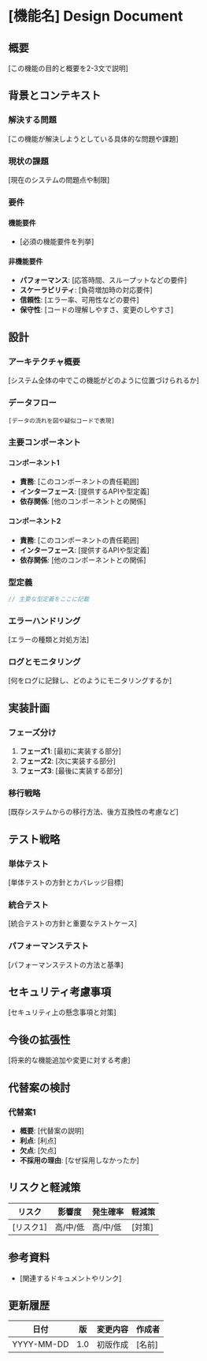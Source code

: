 <!--
Based on ai-coding-project-boilerplate by Shinsuke Kagawa
https://github.com/shinpr/ai-coding-project-boilerplate
-->

# [機能名] Design Document

## 概要

[この機能の目的と概要を2-3文で説明]

## 背景とコンテキスト

### 解決する問題

[この機能が解決しようとしている具体的な問題や課題]

### 現状の課題

[現在のシステムの問題点や制限]

### 要件

#### 機能要件

- [必須の機能要件を列挙]

#### 非機能要件

- **パフォーマンス**: [応答時間、スループットなどの要件]
- **スケーラビリティ**: [負荷増加時の対応要件]
- **信頼性**: [エラー率、可用性などの要件]
- **保守性**: [コードの理解しやすさ、変更のしやすさ]

## 設計

### アーキテクチャ概要

[システム全体の中でこの機能がどのように位置づけられるか]

### データフロー

```
[データの流れを図や疑似コードで表現]
```

### 主要コンポーネント

#### コンポーネント1

- **責務**: [このコンポーネントの責任範囲]
- **インターフェース**: [提供するAPIや型定義]
- **依存関係**: [他のコンポーネントとの関係]

#### コンポーネント2

- **責務**: [このコンポーネントの責任範囲]
- **インターフェース**: [提供するAPIや型定義]
- **依存関係**: [他のコンポーネントとの関係]

### 型定義

```typescript
// 主要な型定義をここに記載
```

### エラーハンドリング

[エラーの種類と対処方法]

### ログとモニタリング

[何をログに記録し、どのようにモニタリングするか]

## 実装計画

### フェーズ分け

1. **フェーズ1**: [最初に実装する部分]
2. **フェーズ2**: [次に実装する部分]
3. **フェーズ3**: [最後に実装する部分]

### 移行戦略

[既存システムからの移行方法、後方互換性の考慮など]

## テスト戦略

### 単体テスト

[単体テストの方針とカバレッジ目標]

### 統合テスト

[統合テストの方針と重要なテストケース]

### パフォーマンステスト

[パフォーマンステストの方法と基準]

## セキュリティ考慮事項

[セキュリティ上の懸念事項と対策]

## 今後の拡張性

[将来的な機能追加や変更に対する考慮]

## 代替案の検討

### 代替案1

- **概要**: [代替案の説明]
- **利点**: [利点]
- **欠点**: [欠点]
- **不採用の理由**: [なぜ採用しなかったか]

## リスクと軽減策

| リスク | 影響度 | 発生確率 | 軽減策 |
|--------|--------|----------|--------|
| [リスク1] | 高/中/低 | 高/中/低 | [対策] |

## 参考資料

- [関連するドキュメントやリンク]

## 更新履歴

| 日付 | 版 | 変更内容 | 作成者 |
|------|-----|----------|--------|
| YYYY-MM-DD | 1.0 | 初版作成 | [名前] |